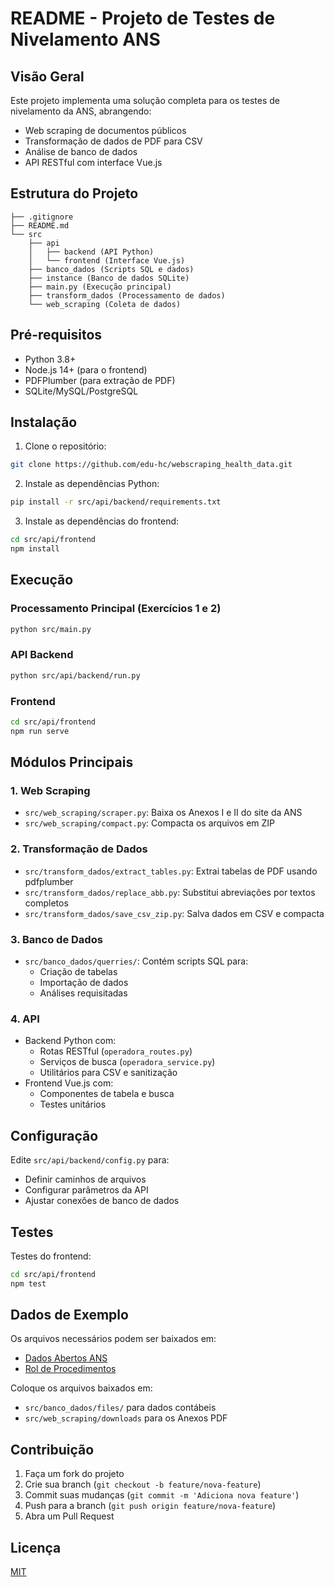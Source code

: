 # README - Projeto de Testes de Nivelamento ANS

## Visão Geral
Este projeto implementa uma solução completa para os testes de nivelamento da ANS, abrangendo:
- Web scraping de documentos públicos
- Transformação de dados de PDF para CSV
- Análise de banco de dados
- API RESTful com interface Vue.js

## Estrutura do Projeto

```
├── .gitignore
├── README.md
└── src
    ├── api
    │   ├── backend (API Python)
    │   └── frontend (Interface Vue.js)
    ├── banco_dados (Scripts SQL e dados)
    ├── instance (Banco de dados SQLite)
    ├── main.py (Execução principal)
    ├── transform_dados (Processamento de dados)
    └── web_scraping (Coleta de dados)
```

## Pré-requisitos

- Python 3.8+
- Node.js 14+ (para o frontend)
- PDFPlumber (para extração de PDF)
- SQLite/MySQL/PostgreSQL

## Instalação

1. Clone o repositório:
```bash
git clone https://github.com/edu-hc/webscraping_health_data.git
```

2. Instale as dependências Python:
```bash
pip install -r src/api/backend/requirements.txt
```

3. Instale as dependências do frontend:
```bash
cd src/api/frontend
npm install
```

## Execução

### Processamento Principal (Exercícios 1 e 2)
```bash
python src/main.py
```

### API Backend
```bash
python src/api/backend/run.py
```

### Frontend
```bash
cd src/api/frontend
npm run serve
```

## Módulos Principais

### 1. Web Scraping
- `src/web_scraping/scraper.py`: Baixa os Anexos I e II do site da ANS
- `src/web_scraping/compact.py`: Compacta os arquivos em ZIP

### 2. Transformação de Dados
- `src/transform_dados/extract_tables.py`: Extrai tabelas de PDF usando pdfplumber
- `src/transform_dados/replace_abb.py`: Substitui abreviações por textos completos
- `src/transform_dados/save_csv_zip.py`: Salva dados em CSV e compacta

### 3. Banco de Dados
- `src/banco_dados/querries/`: Contém scripts SQL para:
  - Criação de tabelas
  - Importação de dados
  - Análises requisitadas

### 4. API
- Backend Python com:
  - Rotas RESTful (`operadora_routes.py`)
  - Serviços de busca (`operadora_service.py`)
  - Utilitários para CSV e sanitização
- Frontend Vue.js com:
  - Componentes de tabela e busca
  - Testes unitários

## Configuração

Edite `src/api/backend/config.py` para:
- Definir caminhos de arquivos
- Configurar parâmetros da API
- Ajustar conexões de banco de dados

## Testes

Testes do frontend:
```bash
cd src/api/frontend
npm test
```

## Dados de Exemplo

Os arquivos necessários podem ser baixados em:
- [Dados Abertos ANS](https://dadosabertos.ans.gov.br)
- [Rol de Procedimentos](https://www.gov.br/ans/pt-br)

Coloque os arquivos baixados em:
- `src/banco_dados/files/` para dados contábeis
- `src/web_scraping/downloads` para os Anexos PDF

## Contribuição

1. Faça um fork do projeto
2. Crie sua branch (`git checkout -b feature/nova-feature`)
3. Commit suas mudanças (`git commit -m 'Adiciona nova feature'`)
4. Push para a branch (`git push origin feature/nova-feature`)
5. Abra um Pull Request

## Licença

[MIT](https://choosealicense.com/licenses/mit/)